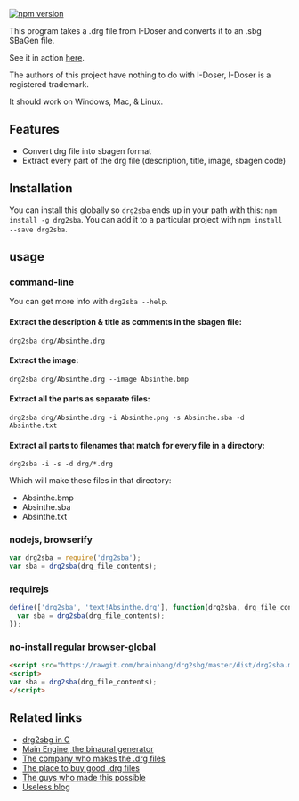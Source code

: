 [![npm version](https://badge.fury.io/js/drg2sba.svg)](http://badge.fury.io/js/drg2sba)

This program takes a .drg file from I-Doser and converts it to an .sbg SBaGen file.

See it in action [here](http://brainbang.github.io/drg2sba).

The authors of this project have nothing to do with I-Doser, I-Doser is a registered
trademark.

It should work on Windows, Mac, & Linux.

## Features

*  Convert drg file into sbagen format
*  Extract every part of the drg file (description, title, image, sbagen code)


## Installation

You can install this globally so `drg2sba` ends up in your path with this:  `npm install -g drg2sba`. You can add it to a particular project with `npm install --save drg2sba`.


## usage

### command-line

You can get more info with `drg2sba --help`.

#### Extract the description & title as comments in the sbagen file:

`drg2sba drg/Absinthe.drg`

#### Extract the image:

`drg2sba drg/Absinthe.drg --image Absinthe.bmp`

#### Extract all the parts as separate files:

`drg2sba drg/Absinthe.drg -i Absinthe.png -s Absinthe.sba -d Absinthe.txt`

#### Extract all parts to filenames that match for every file in a directory:

`drg2sba -i -s -d drg/*.drg`

Which will make these files in that directory:

-  Absinthe.bmp
-  Absinthe.sba
-  Absinthe.txt


### nodejs, browserify

```javascript
var drg2sba = require('drg2sba');
var sba = drg2sba(drg_file_contents);
```

### requirejs

```javascript
define(['drg2sba', 'text!Absinthe.drg'], function(drg2sba, drg_file_contents){
  var sba = drg2sba(drg_file_contents);
});
```

### no-install regular browser-global

```html
<script src="https://rawgit.com/brainbang/drg2sbg/master/dist/drg2sba.min.js"></script>
<script>
var sba = drg2sba(drg_file_contents);
</script>
```


## Related links

*  [drg2sbg in C](https://github.com/manuel-arguelles/drg2sbg)
*  [Main Engine, the binaural generator](http://uazu.net/sbagen/)
*  [The company who makes the .drg files](http://www.i-doser.com/)
*  [The place to buy good .drg files](http://www.i-doser.com/store/)
*  [The guys who made this possible](http://theidoserblog.blogspot.com/)
*  [Useless blog](http://p4c0.wordpress.com/)
